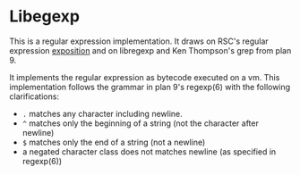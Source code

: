 Libegexp
=

This is a regular expression implementation. It draws on
RSC's regular expression [exposition](https://swtch.com/~rsc/regexp/)
and on libregexp and Ken Thompson's grep from plan 9.

It implements the regular expression as bytecode executed
on a vm. This implementation follows the grammar in plan 9's regexp(6)
with the following clarifications:

* `.` matches any character including newline.
* `^` matches only the beginning of a string (not the character after newline)
* `$` matches only the end of a string (not a newline)
* a negated character class does not matches newline (as specified in regexp(6))